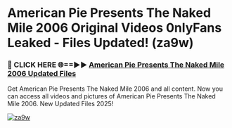 # American Pie Presents The Naked Mile 2006 Original Videos 0nlyFans Leaked - Files Updated! (za9w)

<h3>🔴 CLICK HERE 🌐==►► <a href="https://tinyurl.com/yckcrads" rel="nofollow">American Pie Presents The Naked Mile 2006 Updated Files</a></h3>

Get American Pie Presents The Naked Mile 2006 and all content. Now you can access all videos and pictures of American Pie Presents The Naked Mile 2006. New Updated Files 2025!

[![za9w](https://i.imgur.com/hpKpOFt.gif)](https://tinyurl.com/yckcrads)
